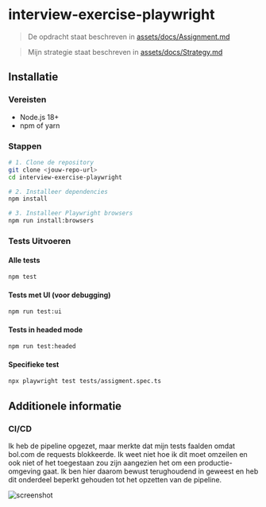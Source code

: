 # interview-exercise-playwright

> De opdracht staat beschreven in [assets/docs/Assignment.md](./assets/docs/Assignment.md)

> Mijn strategie staat beschreven in [assets/docs/Strategy.md](./assets/docs/Strategy.md)

## Installatie

### Vereisten
- Node.js 18+ 
- npm of yarn


### Stappen 
```bash
# 1. Clone de repository
git clone <jouw-repo-url>
cd interview-exercise-playwright

# 2. Installeer dependencies
npm install

# 3. Installeer Playwright browsers
npm run install:browsers
```

### Tests Uitvoeren

#### Alle tests
```bash
npm test
```

#### Tests met UI (voor debugging)
```bash
npm run test:ui
```

#### Tests in headed mode
```bash
npm run test:headed
```

#### Specifieke test
```bash
npx playwright test tests/assigment.spec.ts
```


## Additionele informatie

### CI/CD

Ik heb de pipeline opgezet, maar merkte dat mijn tests faalden omdat bol.com de requests blokkeerde. Ik weet niet hoe ik dit moet omzeilen en ook niet of het toegestaan zou zijn aangezien het om een productie-omgeving gaat. Ik ben hier daarom bewust terughoudend in geweest en heb dit onderdeel beperkt gehouden tot het opzetten van de pipeline.

![screenshot](../images/blocked-ip.png)